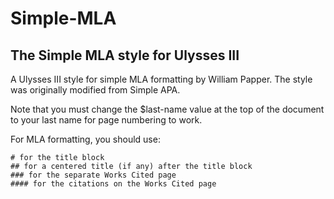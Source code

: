 Simple-MLA
==========

The Simple MLA style for Ulysses III
------------------------------------
A Ulysses III style for simple MLA formatting by William Papper. The style was originally modified from Simple APA.

Note that you must change the $last-name value at the top of the document to your last name for page numbering to work.

For MLA formatting, you should use:
```
# for the title block
## for a centered title (if any) after the title block
### for the separate Works Cited page
#### for the citations on the Works Cited page
```

